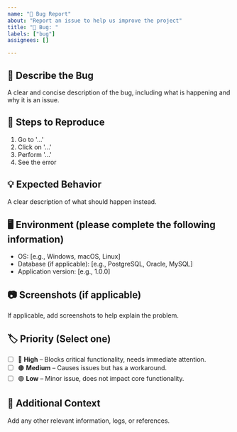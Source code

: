 ```yaml
---
name: "🐞 Bug Report"
about: "Report an issue to help us improve the project"
title: "🐞 Bug: "
labels: ["bug"]
assignees: []

---
```


## **🐞 Describe the Bug**
A clear and concise description of the bug, including what is happening and why it is an issue.

## **🔄 Steps to Reproduce**
1. Go to '...'
2. Click on '...'
3. Perform '...'
4. See the error

## **💡 Expected Behavior**
A clear description of what should happen instead.

## **🖥️ Environment (please complete the following information)**
- OS: [e.g., Windows, macOS, Linux]
- Database (if applicable): [e.g., PostgreSQL, Oracle, MySQL]
- Application version: [e.g., 1.0.0]

## **📷 Screenshots (if applicable)**
If applicable, add screenshots to help explain the problem.

## **🏷️ Priority (Select one)**
- [ ] 🔴 **High** – Blocks critical functionality, needs immediate attention.
- [ ] 🟠 **Medium** – Causes issues but has a workaround.
- [ ] 🟢 **Low** – Minor issue, does not impact core functionality.

## **📌 Additional Context**
Add any other relevant information, logs, or references.
